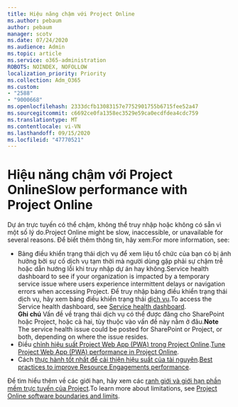 ```yaml
---
title: Hiệu năng chậm với Project Online
ms.author: pebaum
author: pebaum
manager: scotv
ms.date: 07/24/2020
ms.audience: Admin
ms.topic: article
ms.service: o365-administration
ROBOTS: NOINDEX, NOFOLLOW
localization_priority: Priority
ms.collection: Adm_O365
ms.custom:
- "2588"
- "9000668"
ms.openlocfilehash: 2333dcfb13083157e7752901755b6715fee52a47
ms.sourcegitcommit: c6692ce0fa1358ec3529e59ca0ecdfdea4cdc759
ms.translationtype: MT
ms.contentlocale: vi-VN
ms.lasthandoff: 09/15/2020
ms.locfileid: "47770521"
---
```

# <a name="slow-performance-with-project-online"></a><span data-ttu-id="cb3ab-102">Hiệu năng chậm với Project Online</span><span class="sxs-lookup"><span data-stu-id="cb3ab-102">Slow performance with Project Online</span></span>

<span data-ttu-id="cb3ab-103">Dự án trực tuyến có thể chậm, không thể truy nhập hoặc không có sẵn vì một số lý do.</span><span class="sxs-lookup"><span data-stu-id="cb3ab-103">Project Online might be slow, inaccessible, or unavailable for several reasons.</span></span> <span data-ttu-id="cb3ab-104">Để biết thêm thông tin, hãy xem:</span><span class="sxs-lookup"><span data-stu-id="cb3ab-104">For more information, see:</span></span>

- <span data-ttu-id="cb3ab-105">Bảng điều khiển trạng thái dịch vụ để xem liệu tổ chức của bạn có bị ảnh hưởng bởi sự cố dịch vụ tạm thời mà người dùng gặp phải sự chậm trễ hoặc dẫn hướng lỗi khi truy nhập dự án hay không.</span><span class="sxs-lookup"><span data-stu-id="cb3ab-105">Service health dashboard to see if your organization is impacted by a temporary service issue where users experience intermittent delays or navigation errors when accessing Project.</span></span> <span data-ttu-id="cb3ab-106">Để truy nhập bảng điều khiển trạng thái dịch vụ, hãy xem bảng điều khiển trạng thái [dịch vụ](https://admin.microsoft.com/AdminPortal/Home#/servicehealth).</span><span class="sxs-lookup"><span data-stu-id="cb3ab-106">To access the Service health dashboard, see [Service health dashboard](https://admin.microsoft.com/AdminPortal/Home#/servicehealth).</span></span></br>
    <span data-ttu-id="cb3ab-107">**Ghi chú**  Vấn đề về trạng thái dịch vụ có thể được đăng cho SharePoint hoặc Project, hoặc cả hai, tùy thuộc vào vấn đề này nằm ở đâu.</span><span class="sxs-lookup"><span data-stu-id="cb3ab-107">**Note**  The service health issue could be posted for SharePoint or Project, or both, depending on where the issue resides.</span></span>
- <span data-ttu-id="cb3ab-108">Điều [chỉnh hiệu suất Project Web App (PWA) trong Project Online](https://docs.microsoft.com/projectonline/tune-project-online-performance).</span><span class="sxs-lookup"><span data-stu-id="cb3ab-108">[Tune Project Web App (PWA) performance in Project Online](https://docs.microsoft.com/projectonline/tune-project-online-performance).</span></span>
- <span data-ttu-id="cb3ab-109">Cách [thực hành tốt nhất để cải thiện hiệu suất của tài nguyên](https://docs.microsoft.com/projectonline/best-practices-to-improve-resource-engagements-performance).</span><span class="sxs-lookup"><span data-stu-id="cb3ab-109">[Best practices to improve Resource Engagements performance](https://docs.microsoft.com/projectonline/best-practices-to-improve-resource-engagements-performance).</span></span>

<span data-ttu-id="cb3ab-110">Để tìm hiểu thêm về các giới hạn, hãy xem các [ranh giới và giới hạn phần mềm trực tuyến của Project](https://docs.microsoft.com/projectonline/project-online-software-boundaries-and-limits).</span><span class="sxs-lookup"><span data-stu-id="cb3ab-110">To learn more about limitations, see [Project Online software boundaries and limits](https://docs.microsoft.com/projectonline/project-online-software-boundaries-and-limits).</span></span>